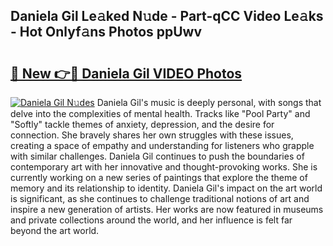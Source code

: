 ## Daniela Gil Le𝚊ked N𝚞de - Part-qCC Video Le𝚊ks - Hot Onlyf𝚊ns Photos ppUwv

# <h2><a href="http://ab92009.deff.icu/?id=Daniela+Gil">🔗 New 👉🔴 Daniela Gil VIDEO Photos</a></h2>

[![Daniela Gil N𝚞des](https://i.imgur.com/rIISA9y.gif)](http://ab92009.deff.icu/?id=Daniela+Gil)
Daniela Gil's music is deeply personal, with songs that delve into the complexities of mental health. Tracks like "Pool Party" and "Softly" tackle themes of anxiety, depression, and the desire for connection. She bravely shares her own struggles with these issues, creating a space of empathy and understanding for listeners who grapple with similar challenges. Daniela Gil continues to push the boundaries of contemporary art with her innovative and thought-provoking works. She is currently working on a new series of paintings that explore the theme of memory and its relationship to identity. Daniela Gil's impact on the art world is significant, as she continues to challenge traditional notions of art and inspire a new generation of artists. Her works are now featured in museums and private collections around the world, and her influence is felt far beyond the art world.

